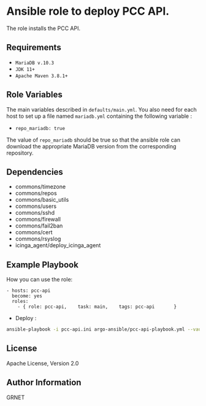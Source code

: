 Ansible role to deploy PCC API.
=========

The role installs the PCC API.

Requirements
------------

- `MariaDB v.10.3`
- `JDK 11+`
- `Apache Maven 3.8.1+`

Role Variables
--------------

The main variables described in `defaults/main.yml`. 
You also need for each host to set up a file named `mariadb.yml` containing the following variable :

- `repo_mariadb: true`

The value of `repo_mariadb` should be true so that the ansible role can download the appropriate MariaDB version from the corresponding repository.

Dependencies
------------

- commons/timezone
- commons/repos
- commons/basic_utils
- commons/users
- commons/sshd
- commons/firewall
- commons/fail2ban
- commons/cert
- commons/rsyslog
- icinga_agent/deploy_icinga_agent

Example Playbook
----------------

How you can use the role:

```
- hosts: pcc-api
  become: yes
  roles:
    - { role: pcc-api,    task: main,    tags: pcc-api       }
```

* Deploy :
```bash
ansible-playbook -i pcc-api.ini argo-ansible/pcc-api-playbook.yml --vault-password-file=../vaultARGO
```

License
-------

Apache License, Version 2.0

Author Information
------------------

GRNET